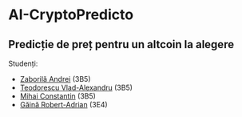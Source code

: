 # AI-CryptoPredicto

## Predicție de preț pentru un altcoin la alegere

Studenți: 
  * [Zaborilă Andrei](https://github.com/Andreizabo) (3B5)
  * [Teodorescu Vlad-Alexandru](https://github.com/vladvlad00) (3B5)
  * [Mihai Constantin](https://github.com/UnexomWid) (3B5)
  * [Găină Robert-Adrian](https://github.com/robertadriang) (3E4)